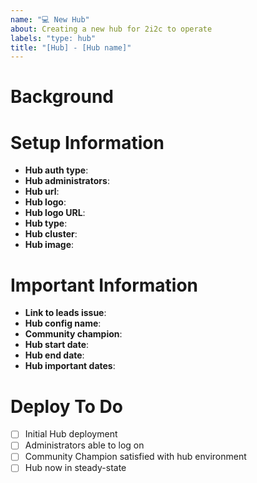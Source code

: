 ```yaml
---
name: "💻 New Hub"
about: Creating a new hub for 2i2c to operate
labels: "type: hub"
title: "[Hub] - [Hub name]"
---
```


# Background

<!-- a one to two sentence description of the hub -->

# Setup Information

- **Hub auth type**: <!-- Which type of authentication will the hub use? (Google, GitHub, Other) -->
- **Hub administrators**: <!-- list of administrator accounts to add to the hub -->
- **Hub url**: <!-- the URL of the hub, e.g., my-hub-url.pilot.2i2c.cloud -->
- **Hub logo**: <!-- hub logo if they want one -->
- **Hub logo URL**: <!-- hub logo URL if they want one -->
- **Hub type**: <!-- hub type (education, dask hub, etc) -->
- **Hub cluster**: <!-- which cluster will the hub run in?? (pilot, cloudbank, etc) -->
- **Hub image**: <!-- if the hub has a custom image uploaded to quay, what is the name/tag? -->

# Important Information

- **Link to leads issue**: <!--  link to the leads issue that generated this hub (see https://github.com/2i2c-org/leads/issues) -->
- **Hub config name**: <!--  name of config entry, once it is created in hubs.yaml -->
- **Community champion**: <!-- name of community champion -->
- **Hub start date**: <!-- hub start date (does the hub need to start at a certain date?) -->
- **Hub end date**: <!-- hub end date (does the hub need to end at a certain date?) -->
- **Hub important dates**: <!-- any important dates we should know about? -->

# Deploy To Do

- [ ] Initial Hub deployment
- [ ] Administrators able to log on
- [ ] Community Champion satisfied with hub environment
- [ ] Hub now in steady-state

